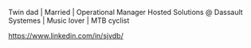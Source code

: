 Twin dad | Married | Operational Manager Hosted Solutions @ Dassault Systemes | Music lover | MTB cyclist

https://www.linkedin.com/in/sjvdb/
